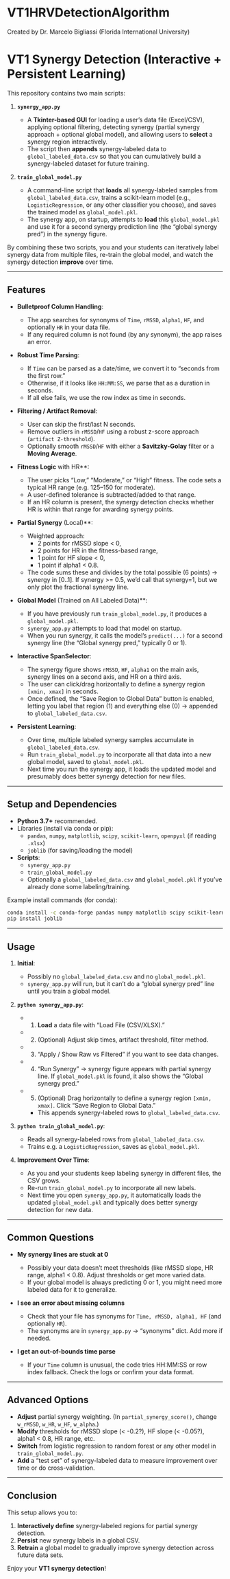 # VT1HRVDetectionAlgorithm

Created by Dr. Marcelo Bigliassi (Florida International University)

# VT1 Synergy Detection (Interactive + Persistent Learning)

This repository contains two main scripts:

1. **`synergy_app.py`**  
   - A **Tkinter-based GUI** for loading a user’s data file (Excel/CSV), applying optional filtering, detecting synergy (partial synergy approach + optional global model), and allowing users to **select** a synergy region interactively.  
   - The script then **appends** synergy-labeled data to `global_labeled_data.csv` so that you can cumulatively build a synergy-labeled dataset for future training.

2. **`train_global_model.py`**  
   - A command-line script that **loads** all synergy-labeled samples from `global_labeled_data.csv`, trains a scikit-learn model (e.g., `LogisticRegression`, or any other classifier you choose), and saves the trained model as `global_model.pkl`.  
   - The synergy app, on startup, attempts to **load** this `global_model.pkl` and use it for a second synergy prediction line (the “global synergy pred”) in the synergy figure.

By combining these two scripts, you and your students can iteratively label synergy data from multiple files, re-train the global model, and watch the synergy detection **improve** over time.

---

## Features

- **Bulletproof Column Handling**:  
  - The app searches for synonyms of `Time`, `rMSSD`, `alpha1`, `HF`, and optionally `HR` in your data file.  
  - If any required column is not found (by any synonym), the app raises an error.

- **Robust Time Parsing**:  
  - If `Time` can be parsed as a date/time, we convert it to “seconds from the first row.”  
  - Otherwise, if it looks like `HH:MM:SS`, we parse that as a duration in seconds.  
  - If all else fails, we use the row index as time in seconds.

- **Filtering / Artifact Removal**:  
  - User can skip the first/last N seconds.  
  - Remove outliers in `rMSSD`/`HF` using a robust z-score approach (`artifact Z-threshold`).  
  - Optionally smooth `rMSSD`/`HF` with either a **Savitzky-Golay** filter or a **Moving Average**.

- **Fitness Logic** with HR**:  
  - The user picks “Low,” “Moderate,” or “High” fitness. The code sets a typical HR range (e.g. 125–150 for moderate).  
  - A user-defined tolerance is subtracted/added to that range.  
  - If an HR column is present, the synergy detection checks whether HR is within that range for awarding synergy points.

- **Partial Synergy** (Local)**:  
  - Weighted approach:  
    - 2 points for rMSSD slope < 0,  
    - 2 points for HR in the fitness-based range,  
    - 1 point for HF slope < 0,  
    - 1 point if alpha1 < 0.8.  
  - The code sums these and divides by the total possible (6 points) → synergy in [0..1]. If synergy >= 0.5, we’d call that synergy=1, but we only plot the fractional synergy line.

- **Global Model** (Trained on All Labeled Data)**:  
  - If you have previously run `train_global_model.py`, it produces a `global_model.pkl`.  
  - `synergy_app.py` attempts to load that model on startup.  
  - When you run synergy, it calls the model’s `predict(...)` for a second synergy line (the “Global synergy pred,” typically 0 or 1).

- **Interactive SpanSelector**:  
  - The synergy figure shows `rMSSD`, `HF`, `alpha1` on the main axis, synergy lines on a second axis, and HR on a third axis.  
  - The user can click/drag horizontally to define a synergy region `[xmin, xmax]` in seconds.  
  - Once defined, the “Save Region to Global Data” button is enabled, letting you label that region (1) and everything else (0) → appended to `global_labeled_data.csv`.

- **Persistent Learning**:  
  - Over time, multiple labeled synergy samples accumulate in `global_labeled_data.csv`.  
  - Run `train_global_model.py` to incorporate all that data into a new global model, saved to `global_model.pkl`.  
  - Next time you run the synergy app, it loads the updated model and presumably does better synergy detection for new files.

---

## Setup and Dependencies

- **Python 3.7+** recommended.  
- Libraries (install via conda or pip):  
  - `pandas`, `numpy`, `matplotlib`, `scipy`, `scikit-learn`, `openpyxl` (if reading `.xlsx`)  
  - `joblib` (for saving/loading the model)  
- **Scripts**:  
  - `synergy_app.py`  
  - `train_global_model.py`  
  - Optionally a `global_labeled_data.csv` and `global_model.pkl` if you’ve already done some labeling/training.

Example install commands (for conda):
```bash
conda install -c conda-forge pandas numpy matplotlib scipy scikit-learn openpyxl
pip install joblib
```

---

## Usage

1. **Initial**:
   - Possibly no `global_labeled_data.csv` and no `global_model.pkl`.  
   - `synergy_app.py` will run, but it can’t do a “global synergy pred” line until you train a global model.

2. **`python synergy_app.py`**:
   - 1) **Load** a data file with “Load File (CSV/XLSX).”  
   - 2) (Optional) Adjust skip times, artifact threshold, filter method.  
   - 3) “Apply / Show Raw vs Filtered” if you want to see data changes.  
   - 4) “Run Synergy” → synergy figure appears with partial synergy line. If `global_model.pkl` is found, it also shows the “Global synergy pred.”  
   - 5) (Optional) Drag horizontally to define a synergy region `[xmin, xmax]`. Click “Save Region to Global Data.”  
     - This appends synergy-labeled rows to `global_labeled_data.csv`.  

3. **`python train_global_model.py`**:
   - Reads all synergy-labeled rows from `global_labeled_data.csv`.  
   - Trains e.g. a `LogisticRegression`, saves as `global_model.pkl`.  

4. **Improvement Over Time**:
   - As you and your students keep labeling synergy in different files, the CSV grows.  
   - Re-run `train_global_model.py` to incorporate all new labels.  
   - Next time you open `synergy_app.py`, it automatically loads the updated `global_model.pkl` and typically does better synergy detection for new data.

---

## Common Questions

- **My synergy lines are stuck at 0**  
  - Possibly your data doesn’t meet thresholds (like rMSSD slope, HR range, alpha1 < 0.8). Adjust thresholds or get more varied data.  
  - If your global model is always predicting 0 or 1, you might need more labeled data for it to generalize.

- **I see an error about missing columns**  
  - Check that your file has synonyms for `Time, rMSSD, alpha1, HF` (and optionally `HR`).  
  - The synonyms are in `synergy_app.py` → “synonyms” dict. Add more if needed.

- **I get an out-of-bounds time parse**  
  - If your `Time` column is unusual, the code tries HH:MM:SS or row index fallback. Check the logs or confirm your data format.

---

## Advanced Options

- **Adjust** partial synergy weighting. (In `partial_synergy_score()`, change `w_rMSSD`, `w_HR`, `w_HF`, `w_alpha`.)
- **Modify** thresholds for rMSSD slope (< -0.2?), HF slope (< -0.05?), alpha1 < 0.8, HR range, etc.
- **Switch** from logistic regression to random forest or any other model in `train_global_model.py`.
- **Add** a “test set” of synergy-labeled data to measure improvement over time or do cross-validation.

---

## Conclusion

This setup allows you to:

1. **Interactively define** synergy-labeled regions for partial synergy detection.  
2. **Persist** new synergy labels in a global CSV.  
3. **Retrain** a global model to gradually improve synergy detection across future data sets.

Enjoy your **VT1 synergy detection**!
